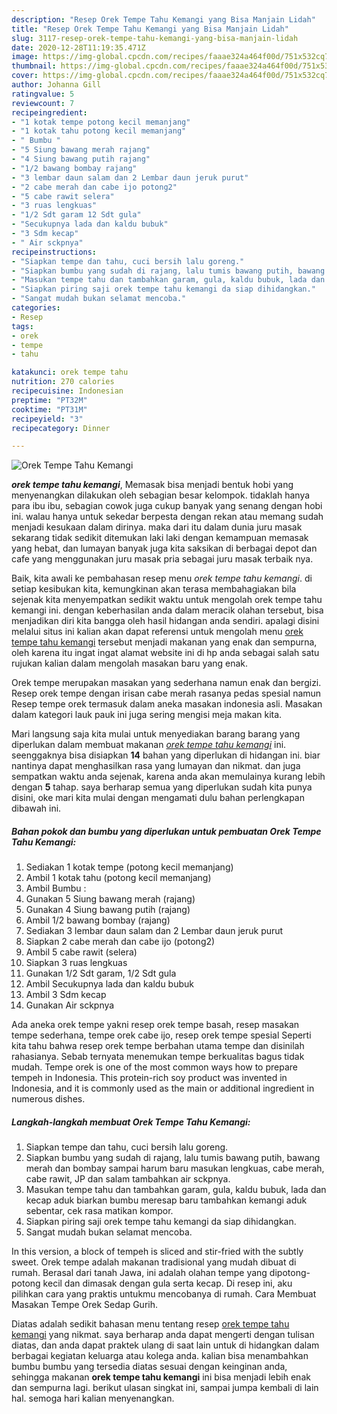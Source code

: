```yaml
---
description: "Resep Orek Tempe Tahu Kemangi yang Bisa Manjain Lidah"
title: "Resep Orek Tempe Tahu Kemangi yang Bisa Manjain Lidah"
slug: 3117-resep-orek-tempe-tahu-kemangi-yang-bisa-manjain-lidah
date: 2020-12-28T11:19:35.471Z
image: https://img-global.cpcdn.com/recipes/faaae324a464f00d/751x532cq70/orek-tempe-tahu-kemangi-foto-resep-utama.jpg
thumbnail: https://img-global.cpcdn.com/recipes/faaae324a464f00d/751x532cq70/orek-tempe-tahu-kemangi-foto-resep-utama.jpg
cover: https://img-global.cpcdn.com/recipes/faaae324a464f00d/751x532cq70/orek-tempe-tahu-kemangi-foto-resep-utama.jpg
author: Johanna Gill
ratingvalue: 5
reviewcount: 7
recipeingredient:
- "1 kotak tempe potong kecil memanjang"
- "1 kotak tahu potong kecil memanjang"
- " Bumbu "
- "5 Siung bawang merah rajang"
- "4 Siung bawang putih rajang"
- "1/2 bawang bombay rajang"
- "3 lembar daun salam dan 2 Lembar daun jeruk purut"
- "2 cabe merah dan cabe ijo potong2"
- "5 cabe rawit selera"
- "3 ruas lengkuas"
- "1/2 Sdt garam 12 Sdt gula"
- "Secukupnya lada dan kaldu bubuk"
- "3 Sdm kecap"
- " Air sckpnya"
recipeinstructions:
- "Siapkan tempe dan tahu, cuci bersih lalu goreng."
- "Siapkan bumbu yang sudah di rajang, lalu tumis bawang putih, bawang merah dan bombay sampai harum baru masukan lengkuas, cabe merah, cabe rawit, JP dan salam tambahkan air sckpnya."
- "Masukan tempe tahu dan tambahkan garam, gula, kaldu bubuk, lada dan kecap aduk biarkan bumbu meresap baru tambahkan kemangi aduk sebentar, cek rasa matikan kompor."
- "Siapkan piring saji orek tempe tahu kemangi da siap dihidangkan."
- "Sangat mudah bukan selamat mencoba."
categories:
- Resep
tags:
- orek
- tempe
- tahu

katakunci: orek tempe tahu 
nutrition: 270 calories
recipecuisine: Indonesian
preptime: "PT32M"
cooktime: "PT31M"
recipeyield: "3"
recipecategory: Dinner

---
```



![Orek Tempe Tahu Kemangi](https://img-global.cpcdn.com/recipes/faaae324a464f00d/751x532cq70/orek-tempe-tahu-kemangi-foto-resep-utama.jpg)

<b><i>orek tempe tahu kemangi</i></b>, Memasak bisa menjadi bentuk hobi yang menyenangkan dilakukan oleh sebagian besar kelompok. tidaklah hanya para ibu ibu, sebagian cowok juga cukup banyak yang senang dengan hobi ini. walau hanya untuk sekedar berpesta dengan rekan atau memang sudah menjadi kesukaan dalam dirinya. maka dari itu dalam dunia juru masak sekarang tidak sedikit ditemukan laki laki dengan kemampuan memasak yang hebat, dan lumayan banyak juga kita saksikan di berbagai depot dan cafe yang menggunakan juru masak pria sebagai juru masak terbaik nya.

Baik, kita awali ke pembahasan resep menu <i>orek tempe tahu kemangi</i>. di setiap kesibukan kita, kemungkinan akan terasa membahagiakan bila sejenak kita menyempatkan sedikit waktu untuk mengolah orek tempe tahu kemangi ini. dengan keberhasilan anda dalam meracik olahan tersebut, bisa menjadikan diri kita bangga oleh hasil hidangan anda sendiri. apalagi disini melalui situs ini kalian akan dapat referensi untuk mengolah menu <u>orek tempe tahu kemangi</u> tersebut menjadi makanan yang enak dan sempurna, oleh karena itu ingat ingat alamat website ini di hp anda sebagai salah satu rujukan kalian dalam mengolah masakan baru yang enak.

Orek tempe merupakan masakan yang sederhana namun enak dan bergizi. Resep orek tempe dengan irisan cabe merah rasanya pedas spesial namun Resep tempe orek termasuk dalam aneka masakan indonesia asli. Masakan dalam kategori lauk pauk ini juga sering mengisi meja makan kita.


Mari langsung saja kita mulai untuk menyediakan barang barang yang diperlukan dalam membuat makanan <u><i>orek tempe tahu kemangi</i></u> ini. seenggaknya bisa disiapkan <b>14</b> bahan yang diperlukan di hidangan ini. biar nantinya dapat menghasilkan rasa yang lumayan dan nikmat. dan juga sempatkan waktu anda sejenak, karena anda akan memulainya kurang lebih dengan <b>5</b> tahap. saya berharap semua yang diperlukan sudah kita punya disini, oke mari kita mulai dengan mengamati dulu bahan perlengkapan dibawah ini.

<!--inarticleads1-->

##### Bahan pokok dan bumbu yang diperlukan untuk pembuatan Orek Tempe Tahu Kemangi:

1. Sediakan 1 kotak tempe (potong kecil memanjang)
1. Ambil 1 kotak tahu (potong kecil memanjang)
1. Ambil  Bumbu :
1. Gunakan 5 Siung bawang merah (rajang)
1. Gunakan 4 Siung bawang putih (rajang)
1. Ambil 1/2 bawang bombay (rajang)
1. Sediakan 3 lembar daun salam dan 2 Lembar daun jeruk purut
1. Siapkan 2 cabe merah dan cabe ijo (potong2)
1. Ambil 5 cabe rawit (selera)
1. Siapkan 3 ruas lengkuas
1. Gunakan 1/2 Sdt garam, 1/2 Sdt gula
1. Ambil Secukupnya lada dan kaldu bubuk
1. Ambil 3 Sdm kecap
1. Gunakan  Air sckpnya


Ada aneka orek tempe yakni resep orek tempe basah, resep masakan tempe sederhana, tempe orek cabe ijo, resep orek tempe spesial Seperti kita tahu bahwa resep orek tempe berbahan utama tempe dan disinilah rahasianya. Sebab ternyata menemukan tempe berkualitas bagus tidak mudah. Tempe orek is one of the most common ways how to prepare tempeh in Indonesia. This protein-rich soy product was invented in Indonesia, and it is commonly used as the main or additional ingredient in numerous dishes. 

<!--inarticleads2-->

##### Langkah-langkah membuat Orek Tempe Tahu Kemangi:

1. Siapkan tempe dan tahu, cuci bersih lalu goreng.
1. Siapkan bumbu yang sudah di rajang, lalu tumis bawang putih, bawang merah dan bombay sampai harum baru masukan lengkuas, cabe merah, cabe rawit, JP dan salam tambahkan air sckpnya.
1. Masukan tempe tahu dan tambahkan garam, gula, kaldu bubuk, lada dan kecap aduk biarkan bumbu meresap baru tambahkan kemangi aduk sebentar, cek rasa matikan kompor.
1. Siapkan piring saji orek tempe tahu kemangi da siap dihidangkan.
1. Sangat mudah bukan selamat mencoba.


In this version, a block of tempeh is sliced and stir-fried with the subtly sweet. Orek tempe adalah makanan tradisional yang mudah dibuat di rumah. Berasal dari tanah Jawa, ini adalah olahan tempe yang dipotong-potong kecil dan dimasak dengan gula serta kecap. Di resep ini, aku pilihkan cara yang praktis untukmu mencobanya di rumah. Cara Membuat Masakan Tempe Orek Sedap Gurih. 

Diatas adalah sedikit bahasan menu tentang resep <u>orek tempe tahu kemangi</u> yang nikmat. saya berharap anda dapat mengerti dengan tulisan diatas, dan anda dapat praktek ulang di saat lain untuk di hidangkan dalam berbagai kegiatan keluarga atau kolega anda. kalian bisa menambahkan bumbu bumbu yang tersedia diatas sesuai dengan keinginan anda, sehingga makanan <b>orek tempe tahu kemangi</b> ini bisa menjadi lebih enak dan sempurna lagi. berikut ulasan singkat ini, sampai jumpa kembali di lain hal. semoga hari kalian menyenangkan.

